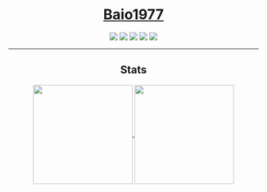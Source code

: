 <div align="center">

# [Baio1977](https://github.com/Baio1977)

[![](https://img.shields.io/badge/Repositories-Baio1977-informational?style=flat&logo=apple&logoColor=white&color=9debeb)](https://github.com/Baio1977?tab=repositories)
[![](https://img.shields.io/badge/Gitter%20Ice%20Lake-Chat-informational?style=flat&logo=gitter&logoColor=white&color=ed1965)](https://gitter.im/ICE-LAKE-HACKINTOSH-DEVELOPMENT/community)
[![](https://img.shields.io/badge/Gitter%20HL%20Community-Chat-informational?style=flat&logo=gitter&logoColor=white&color=ed1965)](https://gitter.im/Hackintosh-Life-IT/community)
[![](https://img.shields.io/badge/Telegram-HackintoshLifeIT-informational?style=flat&logo=telegram&logoColor=white&color=5fb659)](https://t.me/HackintoshLife_it)
[![](https://img.shields.io/badge/PayPal-HackintoshLifeIT-informational?style=flat&logo=paypal&logoColor=white&color=00B2EE)](https://www.paypal.com/cgi-bin/webscr?cmd=_s-xclick&hosted_button_id=RWBVVWL8H9JC2&source=url)


<hr>

## Stats

<a href="https://github.com/Baio1977/github-readme-stats">
  <img height=200 align="center" src="https://github-readme-stats.vercel.app/api?username=Baio1977" />
</a>
<a href="https://github.com/Baio1977/convoychat">
  <img height=200 align="center" src="https://github-readme-stats.vercel.app/api/top-langs?username=Baio1977&layout=compact&langs_count=8&card_width=320" />
</a>
